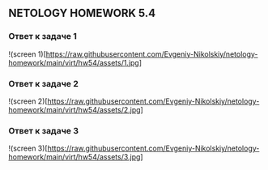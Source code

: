 ## NETOLOGY HOMEWORK 5.4

### Ответ к задаче 1

!(screen 1)[https://raw.githubusercontent.com/Evgeniy-Nikolskiy/netology-homework/main/virt/hw54/assets/1.jpg]

### Ответ к задаче 2

!(screen 2)[https://raw.githubusercontent.com/Evgeniy-Nikolskiy/netology-homework/main/virt/hw54/assets/2.jpg]

### Ответ к задаче 3

!(screen 3)[https://raw.githubusercontent.com/Evgeniy-Nikolskiy/netology-homework/main/virt/hw54/assets/3.jpg]


